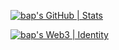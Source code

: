 [![bap's GitHub | Stats](https://stats.quine.sh/bap/github?theme=light)](https://quine.sh)

[![bap's Web3 | Identity](https://stats.quine.sh/bap/web3?theme=light)](https://quine.sh)
